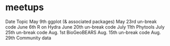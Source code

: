# meetups

Date        Topic
May 9th	    ggplot (& associated packages)
May 23rd	  un-break code
June 6th	  R on Hydra
June 20th	  un-break code
July 11th	  Phytools
July 25th	  un-break code
Aug. 1st	  BioGeoBEARS
Aug. 15th   un-break code
Aug. 29th	  Community data
